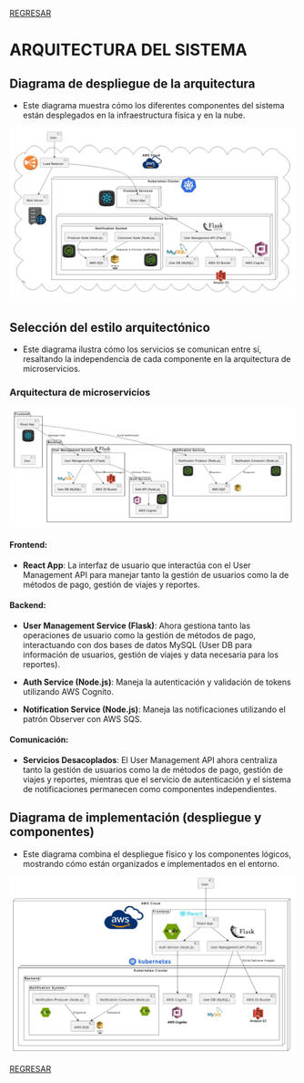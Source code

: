 [REGRESAR](../../README.md)

#   ARQUITECTURA DEL SISTEMA

##  Diagrama de despliegue de la arquitectura 

 

-   Este diagrama muestra cómo los diferentes componentes del sistema están desplegados en la infraestructura física y en la nube. 

![Despliegue](../diagramas/arquitectura/despliegue.jpg)

## Selección del estilo arquitectónico


-   Este diagrama ilustra cómo los servicios se comunican entre sí, resaltando la independencia de cada componente en la arquitectura de microservicios. 

###  Arquitectura de microservicios 

![Estilo arquitectónico](../diagramas/arquitectura/estilo_arquitectonico.jpg)

####  Frontend: 

- **React App**: La interfaz de usuario que interactúa con el User Management API para manejar tanto la gestión de usuarios como la de métodos de pago, gestión de viajes y reportes. 

#### Backend: 

-   **User Management Service (Flask)**: Ahora gestiona tanto las operaciones de usuario como la gestión de métodos de pago, interactuando con dos bases de datos MySQL (User DB para información de usuarios, gestión de viajes y data necesaria para los reportes). 

-   **Auth Service (Node.js)**: Maneja la autenticación y validación de tokens utilizando AWS Cognito. 

-   **Notification Service (Node.js)**: Maneja las notificaciones utilizando el patrón Observer con AWS SQS. 

#### Comunicación: 

-   **Servicios Desacoplados**: El User Management API ahora centraliza tanto la gestión de usuarios como la de métodos de pago, gestión de viajes y reportes, mientras que el servicio de autenticación y el sistema de notificaciones permanecen como componentes independientes. 


##   Diagrama de implementación (despliegue y componentes) 

-   Este diagrama combina el despliegue físico y los componentes lógicos, mostrando cómo están organizados e implementados en el entorno. 

![Implementacion](../diagramas/arquitectura/implementacion.jpg)


[REGRESAR](../../README.md)